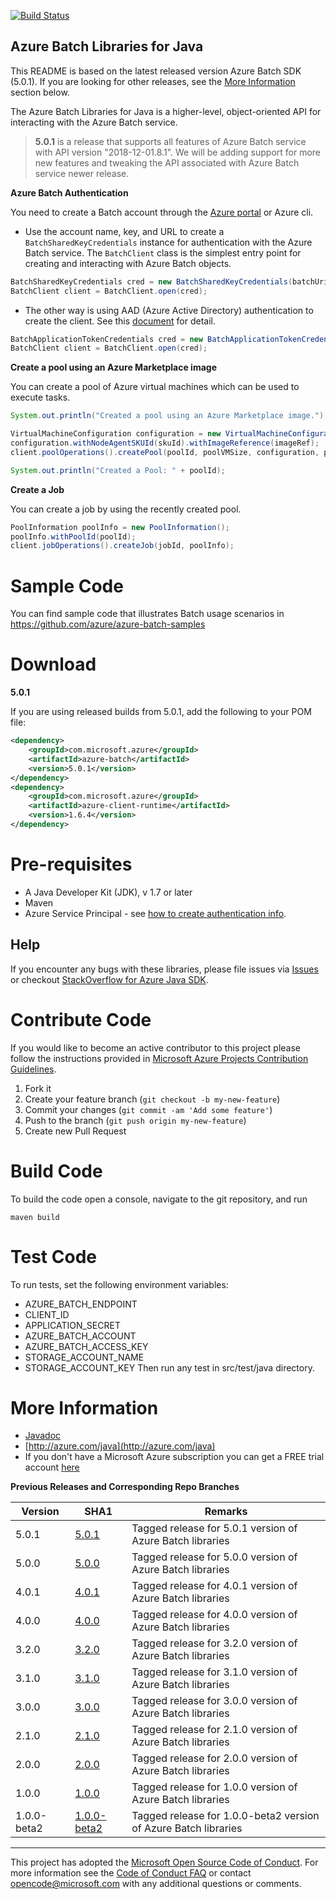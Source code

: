 ﻿[![Build Status](https://travis-ci.org/Azure/azure-batch-sdk-for-java.svg?style=flat-square&label=build)](https://travis-ci.org/Azure/azure-batch-sdk-for-java)

## Azure Batch Libraries for Java

This README is based on the latest released version Azure Batch SDK (5.0.1). If you are looking for other releases, see the [More Information](#more-information) section below.

The Azure Batch Libraries for Java is a higher-level, object-oriented API for interacting with the Azure Batch service.


> **5.0.1** is a release that supports all features of Azure Batch service with API version "2018-12-01.8.1". We will be adding support for more new features and tweaking the API associated with Azure Batch service newer release.

**Azure Batch Authentication**

You need to create a Batch account through the [Azure portal](https://portal.azure.com) or Azure cli. 

* Use the account name, key, and URL to create a `BatchSharedKeyCredentials` instance for authentication with the Azure Batch service.
The `BatchClient` class is the simplest entry point for creating and interacting with Azure Batch objects.

```java
BatchSharedKeyCredentials cred = new BatchSharedKeyCredentials(batchUri, batchAccount, batchKey);
BatchClient client = BatchClient.open(cred);
```

* The other way is using AAD (Azure Active Directory) authentication to create the client. See this [document](https://docs.microsoft.com/en-us/azure/batch/batch-aad-auth) for detail.

```java
BatchApplicationTokenCredentials cred = new BatchApplicationTokenCredentials(batchEndpoint, clientId, applicationSecret, applicationDomain, null, null);
BatchClient client = BatchClient.open(cred);
```

**Create a pool using an Azure Marketplace image**

You can create a pool of Azure virtual machines which can be used to execute tasks.

```java
System.out.println("Created a pool using an Azure Marketplace image.");

VirtualMachineConfiguration configuration = new VirtualMachineConfiguration();
configuration.withNodeAgentSKUId(skuId).withImageReference(imageRef);
client.poolOperations().createPool(poolId, poolVMSize, configuration, poolVMCount);

System.out.println("Created a Pool: " + poolId);
```

**Create a Job**

You can create a job by using the recently created pool.

```java
PoolInformation poolInfo = new PoolInformation();
poolInfo.withPoolId(poolId);
client.jobOperations().createJob(jobId, poolInfo);
```

# Sample Code

You can find sample code that illustrates Batch usage scenarios in https://github.com/azure/azure-batch-samples


# Download


**5.0.1**

If you are using released builds from 5.0.1, add the following to your POM file:

```xml
<dependency>
    <groupId>com.microsoft.azure</groupId>
    <artifactId>azure-batch</artifactId>
    <version>5.0.1</version>
</dependency>
<dependency>
    <groupId>com.microsoft.azure</groupId>
    <artifactId>azure-client-runtime</artifactId>
    <version>1.6.4</version>
</dependency>
```

# Pre-requisites

- A Java Developer Kit (JDK), v 1.7 or later
- Maven
- Azure Service Principal - see [how to create authentication info](./AUTH.md).


## Help

If you encounter any bugs with these libraries, please file issues via [Issues](https://github.com/Azure/azure-batch-sdk-for-java/issues) or checkout [StackOverflow for Azure Java SDK](http://stackoverflow.com/questions/tagged/azure-java-sdk).

# Contribute Code

If you would like to become an active contributor to this project please follow the instructions provided in [Microsoft Azure Projects Contribution Guidelines](http://azure.github.io/guidelines.html).

1. Fork it
2. Create your feature branch (`git checkout -b my-new-feature`)
3. Commit your changes (`git commit -am 'Add some feature'`)
4. Push to the branch (`git push origin my-new-feature`)
5. Create new Pull Request

# Build Code
To build the code open a console, navigate to the git repository, and run
```
maven build
```

# Test Code
To run tests, set the following environment variables:
* AZURE_BATCH_ENDPOINT
* CLIENT_ID
* APPLICATION_SECRET
* AZURE_BATCH_ACCOUNT
* AZURE_BATCH_ACCESS_KEY
* STORAGE_ACCOUNT_NAME
* STORAGE_ACCOUNT_KEY
Then run any test in src/test/java directory.

# More Information
* [Javadoc](http://azure.github.io/azure-sdk-for-java)
* [http://azure.com/java](http://azure.com/java)
* If you don't have a Microsoft Azure subscription you can get a FREE trial account [here](http://go.microsoft.com/fwlink/?LinkId=330212)

**Previous Releases and Corresponding Repo Branches**

| Version           | SHA1                                                                                      | Remarks                                               |
|-------------------|-------------------------------------------------------------------------------------------|-------------------------------------------------------|
| 5.0.1             | [5.0.1](https://github.com/Azure/azure-batch-sdk-for-java/tree/master)                    | Tagged release for 5.0.1 version of Azure Batch libraries |
| 5.0.0             | [5.0.0](https://github.com/Azure/azure-batch-sdk-for-java/releases/tag/v5.0.0)            | Tagged release for 5.0.0 version of Azure Batch libraries |
| 4.0.1             | [4.0.1](https://github.com/Azure/azure-batch-sdk-for-java/releases/tag/v4.0.1)            | Tagged release for 4.0.1 version of Azure Batch libraries |
| 4.0.0             | [4.0.0](https://github.com/Azure/azure-batch-sdk-for-java/releases/tag/v4.0.0)            | Tagged release for 4.0.0 version of Azure Batch libraries |
| 3.2.0             | [3.2.0](https://github.com/Azure/azure-batch-sdk-for-java/releases/tag/v3.2.0)            | Tagged release for 3.2.0 version of Azure Batch libraries |
| 3.1.0             | [3.1.0](https://github.com/Azure/azure-batch-sdk-for-java/releases/tag/v3.1.0)            | Tagged release for 3.1.0 version of Azure Batch libraries |
| 3.0.0             | [3.0.0](https://github.com/Azure/azure-batch-sdk-for-java/releases/tag/v3.0.0)            | Tagged release for 3.0.0 version of Azure Batch libraries |
| 2.1.0             | [2.1.0](https://github.com/Azure/azure-batch-sdk-for-java/releases/tag/v2.1.0)            | Tagged release for 2.1.0 version of Azure Batch libraries |
| 2.0.0             | [2.0.0](https://github.com/Azure/azure-batch-sdk-for-java/releases/tag/v2.0.0)            | Tagged release for 2.0.0 version of Azure Batch libraries |
| 1.0.0             | [1.0.0](https://github.com/Azure/azure-batch-sdk-for-java/releases/tag/v1.0.0)            | Tagged release for 1.0.0 version of Azure Batch libraries |
| 1.0.0-beta2       | [1.0.0-beta2](https://github.com/Azure/azure-sdk-for-java/tree/1.0.0-beta2)               | Tagged release for 1.0.0-beta2 version of Azure Batch libraries |

---

This project has adopted the [Microsoft Open Source Code of Conduct](https://opensource.microsoft.com/codeofconduct/). For more information see the [Code of Conduct FAQ](https://opensource.microsoft.com/codeofconduct/faq/) or contact [opencode@microsoft.com](mailto:opencode@microsoft.com) with any additional questions or comments.